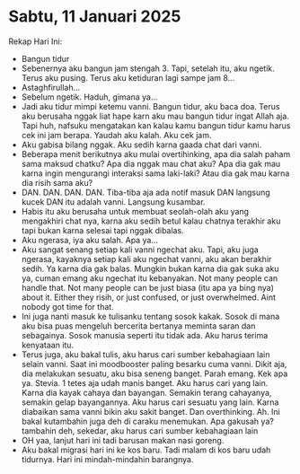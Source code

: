 # Sabtu, 11 Januari 2025

Rekap Hari Ini:

- Bangun tidur
- Sebenernya aku bangun jam stengah 3. Tapi, setelah itu, aku ngetik. Terus aku pusing. Terus aku ketiduran lagi sampe jam 8...
- Astaghfirullah...
- Sebelum ngetik. Haduh, gimana ya...
- Jadi aku tidur mimpi ketemu vanni. Bangun tidur, aku baca doa. Terus aku berusaha nggak liat hape karn aku mau bangun tidur ingat Allah aja. Tapi huh, nafsuku mengatakan kan kalau kamu bangun tidur kamu harus cek ini jam berapa. Yaudah aku kalah. Aku cek jam.
- Aku gabisa bilang nggak. Aku sedih karna gaada chat dari vanni.
- Beberapa menit berikutnya aku mulai overtihinking, apa dia salah paham sama maksud chatku? Apa dia nggak mau chat aku? Apa dia gak mau karna ingin mengurangi interaksi sama laki-laki? Atau dia gak mau karna dia risih sama aku?
- DAN. DAN. DAN. DAN. Tiba-tiba aja ada notif masuk DAN langsung kucek DAN itu adalah vanni. Langsung kusambar.
- Habis itu aku berusaha untuk membuat seolah-olah aku yang mengakhiri chat nya, karna aku sedih betul kalau chatnya terakhir aku tapi bukan karna selesai tapi nggak dibalas.
- Aku ngerasa, iya aku salah. Apa ya...
- Aku sangat senang setiap kali vanni ngechat aku. Tapi, aku juga ngerasa, kayaknya setiap kali aku ngechat vanni, aku akan berakhir sedih. Ya karna dia gak balas. Mungkin bukan karna dia gak suka aku ya, cuman emang aku ngechat itu kebanyakan. Not many people can handle that. Not many people can be just biasa (itu apa ya bing nya) about it. Either they risih, or just confused, or just overwhelmed. Aint nobody got time for that.
- Ini juga nanti masuk ke tulisanku tentang sosok kakak. Sosok di mana aku bisa puas mengeluh bercerita bertanya meminta saran dan sebagainya. Sosok manusia seperti itu tidak ada. Aku harus terima kenyataan itu.
- Terus juga, aku bakal tulis, aku harus cari sumber kebahagiaan lain selain vanni. Saat ini moodbooster paling besarku cuma vanni. Dikit aja, dia melakukan sesuatu, aku bisa seneng banget. Parah emang. Kek apa ya. Stevia. 1 tetes aja udah manis banget. Aku harus cari yang lain. Karna dia kayak cahaya dan bayangan. Semakin terang cahayanya, semakin gelap bayangannya. Aku harus cari sesuatu yang lain. Karna diabaikan sama vanni bikin aku sakit banget. Dan overthinking. Ah. Ini bakal kutambahin juga deh di caraku menemukan. Apa gakusah ya? tambahin deh, sekedar, aku harus cari sumber kebahagiaan lain
- OH yaa, lanjut hari ini tadi barusan makan nasi goreng.
- Aku bakal migrasi hari ini ke kos baru. Tadi malam di kos baru udah tidurnya. Hari ini mindah-mindahin barangnya.
